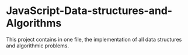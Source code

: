 # JavaScript-Data-structures-and-Algorithms

This project contains in one file, the implementation of all data structures and algorithmic problems.
